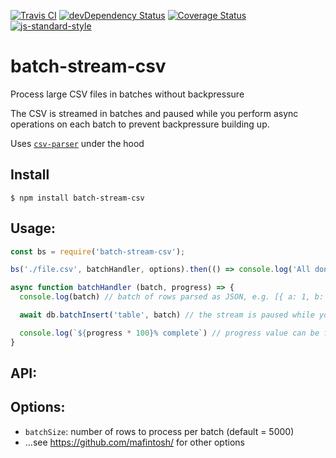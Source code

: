 [![Travis CI](https://travis-ci.org/alanclarke/batch-stream-csv.svg?branch=master)](https://travis-ci.org/alanclarke/batch-stream-csv)
[![devDependency Status](https://david-dm.org/alanclarke/batch-stream-csv/dev-status.svg)](https://david-dm.org/alanclarke/batch-stream-csv#info=devDependencies)
[![Coverage Status](https://coveralls.io/repos/github/alanclarke/batch-stream-csv/badge.svg?branch=master)](https://coveralls.io/github/alanclarke/batch-stream-csv?branch=master)
[![js-standard-style](https://img.shields.io/badge/code%20style-standard-brightgreen.svg)](http://standardjs.com/)


# batch-stream-csv

Process large CSV files in batches without backpressure

The CSV is streamed in batches and paused while you perform async operations on each batch to prevent backpressure building up.

Uses [`csv-parser`](https://github.com/mafintosh/csv-parser) under the hood

## Install

```
$ npm install batch-stream-csv
```

## Usage:

```js
const bs = require('batch-stream-csv');

bs('./file.csv', batchHandler, options).then(() => console.log('All done!'))

async function batchHandler (batch, progress) => {
  console.log(batch) // batch of rows parsed as JSON, e.g. [{ a: 1, b: 2 }, {  a: 2, b: 3 }]

  await db.batchInsert('table', batch) // the stream is paused while you do your inserts

  console.log(`${progress * 100}% complete`) // progress value can be fed into a progress bar
}
````

## API:

## Options:
- `batchSize`: number of rows to process per batch (default = 5000)
- ...see https://github.com/mafintosh/ for other options
